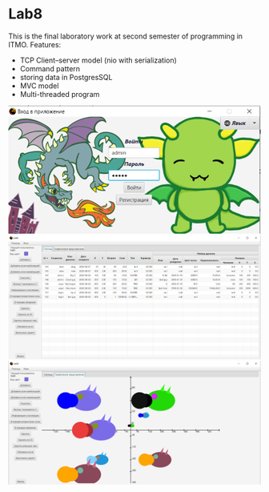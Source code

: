 # Lab8
This is the final laboratory work at second semester of programming in ITMO.
Features:
* TCP Client–server model (nio with serialization)
* Command pattern
* storing data in PostgresSQL
* MVC model
* Multi-threaded program

![Auth](/my/Lab8/auth.png)
![Main1](/my/Lab8/main1.png)
![Main2](/my/Lab8/main2.png)

